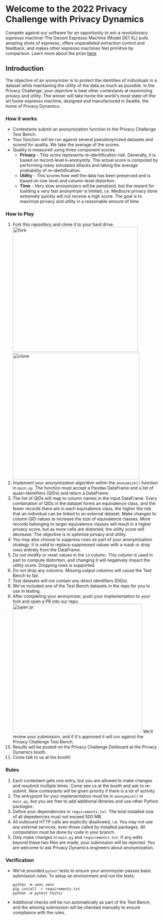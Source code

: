 # Welcome to the 2022 Privacy Challenge with Privacy Dynamics

Compete against our software for an opportunity to win a revolutionary espresso machine! 
The Decent Espresso Machine (Model DE1 XL) pulls amazing shots of espresso, offers unparalleled extraction control and feedback, and makes other espresso machines feel primitive by comparison. 
Learn more about the prize [here](https://decentespresso.com/model?de1xl).

## Introduction
The objective of an anonymizer is to protect the identities of individuals in a dataset while maintaining the utility of the data as much as possible. 
In the Privacy Challenge, your objective is beat other contestants at maximizing privacy and utility. 
The winner will take home the world's most state-of-the art home espresso machine, designed and manufactured in Seattle, the home of Privacy Dynamics.

### How it works
* Contestants submit an anonymization function to the Privacy Challenge Test Bench.
* Your function will be run against several pseudonymized datasets and scored for quality. We take the average of the scores.
* Quality is measured using three component scores:
    * **Privacy** - This score represents re-identification risk. Generally, it is based on record-level k-anonymity. The actual score is computed by performing many simulated attacks and taking the average probability of re-identification.
    * **Utility** - This scores how well the data has been preserved and is based on row-level and column-level distortion.
    * **Time** - Very slow anonymizers will be penalized, but the reward for building a very fast anonymizer is limited, i.e. Mediocre privacy done extremely quickly will not receive a high score. The goal is to maximize privacy and utility in a reasonable amount of time. 

### How to Play
1. Fork this repository and clone it to your hard drive.
    <img width="412" alt="fork" src="https://user-images.githubusercontent.com/1315884/159560866-da5b3786-5a75-452b-aae6-76ff0378f787.png">
    <img width="417" alt="clone" src="https://user-images.githubusercontent.com/1315884/159560884-fa9f082f-f54a-42cc-b8b5-ffcc24c4860a.png">
2. Implement your anonymization algorithm within the `anonymize()` function in `main.py`. The function must accept a Pandas DataFrame and a list of quasi-identifiers (QIDs) and return a DataFrame.
3. The list of QIDs will map to column names in the input DataFrame. Every combination of QIDs in the dataset forms an equivalence class, and the fewer records there are in each equivalence class, the higher the risk that an individual can be linked to an external dataset. Make changes to column QID values to increase the size of equivalence classes. More records belonging to larger equivalence classes will result in a higher privacy score, but as more cells are distorted, the utility score will decrease. The objective is to optimize privacy and utility.
4. You may also choose to suppress rows as part of your anonymization strategy. It is valid to replace suppressed values with a mask or drop rows entirely from the DataFrame.
5. Do not modify or reset values in the `id` column. This column is used in part to compute distortion, and changing it will negatively impact the utility score. Dropping rows is supported.
6. Do not drop any columns. Missing output columns will cause the Test Bench to fail.
7. Test datasets will not contain any direct identifiers (DIDs).
8. We've included one of the Test Bench datasets in the repo for you to use in testing.
9. After completing your anonymizer, push your implementation to your fork and open a PR into our repo. 
   <img width="426" alt="open pr" src="https://user-images.githubusercontent.com/1315884/159560895-44892fe8-c31e-4733-a843-5f4f3ff3bb84.png">
   We'll review your submission, and if it's approved it will run against the Privacy Challenge Test Bench.
10. Results will be posted on the Privacy Challenge Dshboard at the Privacy Dynamics booth.
11. Come talk to us at the booth!

### Rules
1. Each contestent gets one entry, but you are allowed to make changes and resubmit multiple times. Come see us at the booth and ask to re-submit. New contestants will be given priority if there is a lot of activity.
2. The entrypoint for your implementation must be in `anonymize()` in `main.py`, but you are free to add additional libraries and use other Python packages.
3. Define your dependencies in `requirements.txt`. The total installed size of all depedencies must not exceed 500 MB. 
4. All outbound HTTP calls are explicitly disallowed, i.e. You may not use any external services, even those called by installed packages. All computation must be done by code in your branch.
5. Only make changes in `main.py` and `requirements.txt`. If any edits beyond these two files are made, your submission will be rejected.
You are welcome to ask Privacy Dynamics engineers about anonymization.  

### Verification

- We've provided `pytest` tests to ensure your anonmyzier passes basic submission rules. To setup an environment and run the tests:
    ```
    python -m venv venv
    pip install -r requirements.txt
    python -m pytest tests/
    ```
- Additional checks will be run automatically as part of the Test Bench, and the winning submission will be checked manually to ensure compliance with the rules. 
